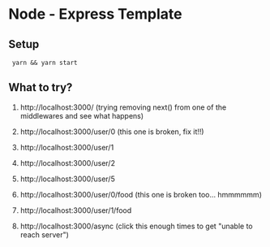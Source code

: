 # Node - Express Template

## Setup

```
 yarn && yarn start
```

## What to try?

1. http://localhost:3000/
   (trying removing next() from one of the middlewares and see what happens)

2. http://localhost:3000/user/0
   (this one is broken, fix it!!)

3. http://localhost:3000/user/1

4. http://localhost:3000/user/2

5. http://localhost:3000/user/5

6. http://localhost:3000/user/0/food
   (this one is broken too... hmmmmmm)

7. http://localhost:3000/user/1/food

8. http://localhost:3000/async
   (click this enough times to get "unable to reach server")
